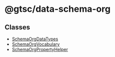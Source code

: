 # @gtsc/data-schema-org

## Classes

- [SchemaOrgDataTypes](classes/SchemaOrgDataTypes.md)
- [SchemaOrgVocabulary](classes/SchemaOrgVocabulary.md)
- [SchemaOrgPropertyHelper](classes/SchemaOrgPropertyHelper.md)
